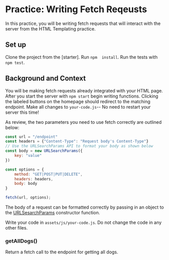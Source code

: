 # Practice: Writing Fetch Reqeusts

In this practice, you will be writing fetch requests that will interact with the server from the HTML Templating practice. 

## Set up

Clone the project from the [starter]. Run `npm  install`. Run the tests with `npm test`.

## Background and Context

You will be making fetch requests already integrated with your HTML page. After you start the server with `npm start` begin writing functions. Clicking the labeled buttons on the homepage should redirect to the matching endpoint. Make all changes to `your-code.js`-- No need to restart your server this time!

As review, the two parameters you need to use fetch correctly are outlined below: 

```js
const url = "/endpoint"
const headers = {"Content-Type": "Request body's Content-Type"}
// Use the URLSearchParams API to format your body as shown below
const body = new URLSearchParams({
    key: "value"
})

const options = {
    method: "GET|POST|PUT|DELETE", 
    headers: headers,
    body: body
}

fetch(url, options);
```

The body of a request can be formatted correctly by passing in an object to the [URLSesarchParams] constructor function. 

Write your code in `assets/js/your-code.js`. Do not change the code in any other files. 

### getAllDogs()

Return a fetch call to the endpoint for getting all dogs. 

[URLSesarchParams]: https://developer.mozilla.org/en-US/docs/Web/API/URLSearchParams/URLSearchParams